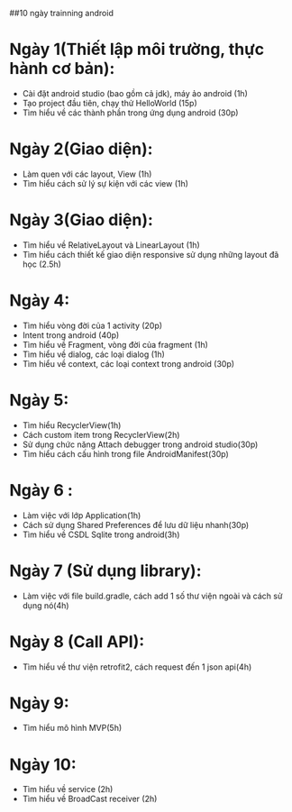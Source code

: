 
##10 ngày trainning android

# Ngày 1(Thiết lập môi trường, thực hành cơ bản):
- Cài đặt android studio (bao gồm cả jdk), máy ảo android (1h)
- Tạo project đầu tiên, chạy thử HelloWorld (15p)
- Tìm hiểu về các thành phần trong ứng dụng android (30p)
​
# Ngày 2(Giao diện):
- Làm quen với các layout, View (1h)
- Tìm hiểu cách sử lý sự kiện với các view (1h)
​
# Ngày 3(Giao diện):
- Tìm hiểu về RelativeLayout và LinearLayout (1h)
- Tìm hiểu cách thiết kế giao diện responsive sử dụng những layout đã học (2.5h)
​
# Ngày 4:
- Tìm hiểu vòng đời của 1 activity (20p)
- Intent trong android (40p)
- Tìm hiểu về Fragment, vòng đời của fragment (1h)
- Tìm hiểu về dialog, các loại dialog (1h)
- Tìm hiểu về context, các loại context trong android (30p)
# Ngày 5:
- Tìm hiểu RecyclerView(1h)
- Cách custom item trong RecyclerView(2h)
- Sử dụng chức năng Attach debugger trong android studio(30p)
- Tìm hiểu cách cấu hình trong file AndroidManifest(30p)
​
# Ngày 6 :
- Làm việc với lớp Application(1h)
- Cách sử dụng Shared Preferences để lưu dữ liệu nhanh(30p)
- Tìm hiểu về CSDL Sqlite trong android(3h)
​
# Ngày 7 (Sử dụng library):
- Làm việc với file build.gradle, cách add 1 số thư viện ngoài và cách sử dụng nó(4h)
​
# Ngày 8 (Call API):
- Tìm hiểu về thư viện retrofit2, cách request đến 1 json api(4h)
​
# Ngày 9:
- Tìm hiểu mô hình MVP(5h)
# Ngày 10:
- Tìm hiểu về service (2h)
- Tìm hiểu về BroadCast receiver (2h)
